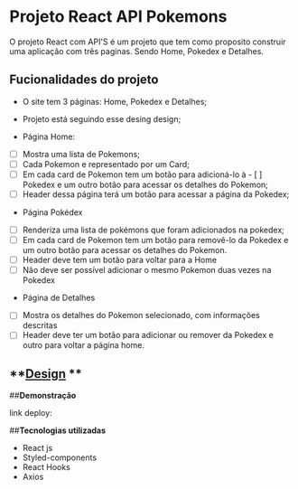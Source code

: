 # **Projeto React API Pokemons**

O projeto React com API'S é um projeto que tem como proposito construir uma aplicação com três paginas. Sendo Home, Pokedex e Detalhes.

## **Fucionalidades do projeto**

- O site tem 3 páginas: Home, Pokedex e Detalhes;

- Projeto está seguindo esse desing design;

- Página Home:

 - [ ] Mostra uma lista de Pokemons;
 - [ ] Cada Pokemon e representado por um Card;
 - [ ] Em cada card de Pokemon tem um botão para adicioná-lo à - [ ] Pokedex e um outro botão para acessar os detalhes do Pokemon;
- [ ]  Header dessa página terá um botão para acessar a página da Pokedex;

- Página Pokédex

 - [ ] Renderiza uma lista de pokémons que foram adicionados na pokedex;
 - [ ] Em cada card de Pokemon tem um botão para removê-lo da Pokedex e um outro botão para acessar os detalhes do Pokemon.
 - [ ] Header deve tem um botão para voltar para a Home
 - [ ] Não deve ser possível adicionar o mesmo Pokemon duas vezes na Pokedex

- Página de Detalhes

 - [ ] Mostra os detalhes do Pokemon selecionado, com informações descritas
 - [ ] Header deve ter um botão para adicionar ou remover da Pokedex e outro para voltar a página home.

 ## **[Design](https://www.figma.com/file/KseyA2Ofghiek2Cy3ZaDre/Poked%C3%A9x?t=AEi3zEmWmarf1FbP-0 "design") **

##**Demonstração**

link deploy: 

##**Tecnologias utilizadas**

- React js
- Styled-components
- React Hooks
- Axios




